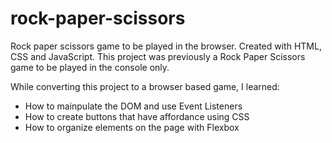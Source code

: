 # rock-paper-scissors
Rock paper scissors game to be played in the browser.
Created with HTML, CSS and JavaScript.
This project was previously a Rock Paper Scissors game to be played in the console only. 

While converting this project to a browser based game, I learned:
* How to mainpulate the DOM and use Event Listeners
* How to create buttons that have affordance using CSS
* How to organize elements on the page with Flexbox